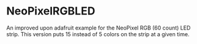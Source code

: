 # NeoPixelRGBLED
An improved upon adafruit example for the NeoPixel RGB (60 count) LED strip. This version puts 15 instead of 5 colors on the strip at a given time.
